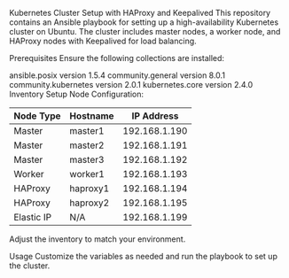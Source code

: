 Kubernetes Cluster Setup with HAProxy and Keepalived
This repository contains an Ansible playbook for setting up a high-availability Kubernetes cluster on Ubuntu. The cluster includes master nodes, a worker node, and HAProxy nodes with Keepalived for load balancing.

Prerequisites
Ensure the following collections are installed:

ansible.posix version 1.5.4
community.general version 8.0.1
community.kubernetes version 2.0.1
kubernetes.core version 2.4.0
Inventory Setup
Node Configuration:

| Node Type | Hostname  | IP Address    |
|-----------|-----------|---------------|
| Master    | master1   | 192.168.1.190 |
| Master    | master2   | 192.168.1.191 |
| Master    | master3   | 192.168.1.192 |
| Worker    | worker1   | 192.168.1.193 |
| HAProxy   | haproxy1  | 192.168.1.194 |
| HAProxy   | haproxy2  | 192.168.1.195 |
| Elastic IP| N/A       | 192.168.1.199 |

Adjust the inventory to match your environment.

Usage
Customize the variables as needed and run the playbook to set up the cluster.

